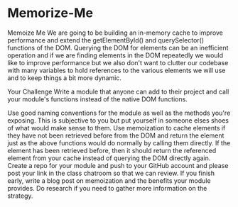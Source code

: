 # Memorize-Me
Memoize Me
We are going to be building an in-memory cache to improve performance and extend the getElementById() and querySelector() functions of the DOM. Querying the DOM for elements can be an inefficient operation and if we are finding elements in the DOM repeatedly we would like to improve performance but we also don't want to clutter our codebase with many variables to hold references to the various elements we will use and to keep things a bit more dynamic.

Your Challenge
Write a module that anyone can add to their project and call your module's functions instead of the native DOM functions.

Use good naming conventions for the module as well as the methods you're exposing. This is subjective to you but put yourself in someone elses shoes of what would make sense to them.
Use memoization to cache elements if they have not been retrieved before from the DOM and return the element just as the above functions would do normally by calling them directly.
If the element has been retrieved before, then it should return the referenced element from your cache instead of querying the DOM directly again.
Create a repo for your module and push to your GitHub account and please post your link in the class chatroom so that we can review.
If you finish early, write a blog post on memoization and the benefits your module provides. Do research if you need to gather more information on the strategy.